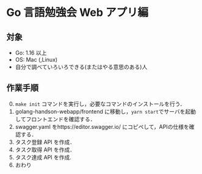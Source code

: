# Go 言語勉強会 Web アプリ編

## 対象

- Go: 1.16 以上
- OS: Mac (,Linux)
- 自分で調べていろいろできる(またはやる意思のある)人

## 作業手順

0. `make init` コマンドを実行し，必要なコマンドのインストールを行う．
1. golang-handson-webapp/frontend に移動し，`yarn start`でサーバを起動してフロントエンドを確認する．
2. swagger.yaml をhttps://editor.swagger.io/ にコピペして，APIの仕様を確認する．
3. タスク登録 API を作成．
4. タスク取得 API を作成．
5. タスク達成 API を作成.
6. おわり
